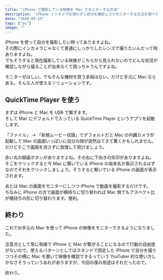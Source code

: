 ```yaml
---
title: "iPhone で撮影している映像を Mac でモニターする方法"
description: "iPhone インカメラを使わずに自分を撮影しつつモニターする方法を調べていて見つけたので共有。"
date: "2020-05-15"
tags: ["pc"]
image: ""
---
```


iPhone を使って自分を撮影したい時ってありますよね。  
その際にインカメラじゃなくて普通にしっかりしたレンズで撮りたいんだって時ありますよね。  
でもそうすると現在撮影している映像がこちらから見られないのでどんな状況が確認しながら撮ることが出来なくて困っちゃうんですよね。

モニターがほしい。でもそんな機材を買う余裕はない。だけど手元に Mac ならある。そんな人が使えるソリューションです。

## QuickTime Player を使う

まずは iPhone と Mac を USB で繋ぎます。  
そして Mac にデフォルトで入っている QuickTime Player というアプリを起動します。

「ファイル」 -> 「新規ムービー収録」でデフォルトだと Mac の内臓カメラが起動して Mac の画面いっぱいに自分の顔が突然出てきて驚くかもしれません。だけどそこで画面を消さずに我慢して続けましょう。

赤い丸の録画ボタンがありますよね。その右に下向きの矢印がありますよね。  
そこをクリックすると今 Mac に繋いでいる iPhone の端末名が表示されるはずなのでそれをクリックしましょう。そうすると繋いでいる iPhone の画面が表示されます。

あとは Mac の画面をモニターにしつつ iPhone で動画を撮影するだけです。  
ちなみに iPhone の方で画面が横持ちに切り替われば Mac 側でもアスペクト比が横持ちの形に切り替わります。便利。

## 終わり

これでお手元の Mac を使って iPhone の映像をモニターできるようになりました。

注意点として常に有線で iPhone と Mac が繋がることになるので行動の自由度がないので、使えるパターンとしてはスタンドで固定した iPhone で自分を撮りつつその横に Mac を置いて映像を確認できるっていう YouTuber 的な使い方しかなさそうっていうあれがありますが、今回の僕の用途はそれだったので。

終わり。
